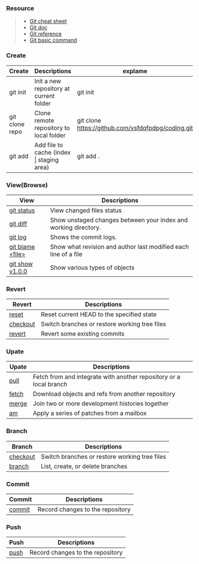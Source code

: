 ### Resource
> * [Git cheat sheet](https://jan-krueger.net/wordpress/wp-content/uploads/2007/09/git-cheat-sheet.pdf)
> * [Git doc](https://git-scm.com/docs)
> * [Git reference](http://gitref.org/zh/)
> * [Git basic command](http://blog.csdn.net/ithomer/article/details/7529022)
### Create
Create|Descriptions|explame
--------|-----------|-----------
git init <directory>| Init a new repository at current folder| git init 
git clone repo | Clone remote repository to local folder| git clone https://github.com/vsfdqfpdpg/coding.git
git add  <files>| Add file to cache (index \| staging area) | git add .

### View(Browse)
View | Descriptions
 -- | -- 
[git status](https://git-scm.com/docs/git-status) | View changed files status
[git diff](https://git-scm.com/docs/git-diff#_examples) | Show unstaged changes between your index and working directory. 
[git log](https://git-scm.com/docs/git-log#_examples) | Shows the commit logs.
[git blame &lt;file&gt;](https://git-scm.com/docs/git-blame) | Show what revision and author last modified each line of a file
[git show v1.0.0](https://git-scm.com/docs/git-show#_examples) | Show various types of objects

### Revert
Revert | Descriptions
-- | -- 
[reset](https://git-scm.com/docs/git-reset#_examples) | Reset current HEAD to the specified state
[checkout](https://git-scm.com/docs/git-checkout#_examples) | Switch branches or restore working tree files
[revert](https://git-scm.com/docs/git-revert#_examples) | Revert some existing commits

### Upate
Upate | Descriptions
-- | -- 
[pull](https://git-scm.com/docs/git-pull#_examples) | Fetch from and integrate with another repository or a local branch
[fetch](https://git-scm.com/docs/git-fetch#_examples) | Download objects and refs from another repository
[merge](https://git-scm.com/docs/git-merge#_examples) | Join two or more development histories together
[am](https://git-scm.com/docs/git-am) | Apply a series of patches from a mailbox

### Branch
Branch | Descriptions
-- | -- 
[checkout](https://git-scm.com/docs/git-checkout#_examples)| Switch branches or restore working tree files
[branch](https://git-scm.com/docs/git-branch#_examples) | List, create, or delete branches

### Commit
Commit | Descriptions
-- | -- 
[commit](https://git-scm.com/docs/git-commit#_examples) | Record changes to the repository

### Push
Push | Descriptions
-- | -- 
[push](https://git-scm.com/docs/git-push#_examples) | Record changes to the repository
